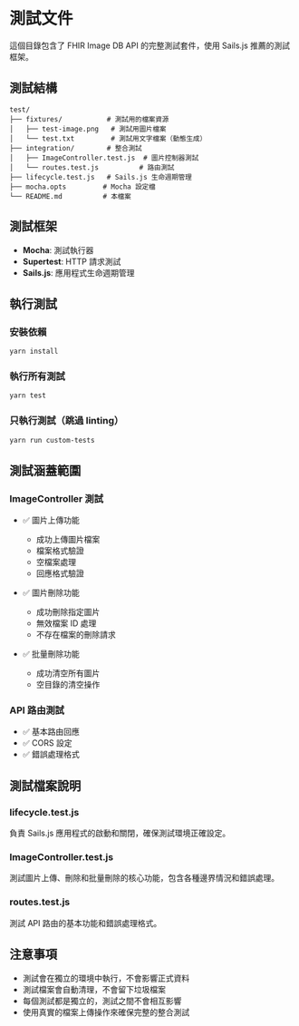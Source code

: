 # 測試文件

這個目錄包含了 FHIR Image DB API 的完整測試套件，使用 Sails.js 推薦的測試框架。

## 測試結構

```
test/
├── fixtures/           # 測試用的檔案資源
│   ├── test-image.png   # 測試用圖片檔案
│   └── test.txt         # 測試用文字檔案（動態生成）
├── integration/        # 整合測試
│   ├── ImageController.test.js  # 圖片控制器測試
│   └── routes.test.js          # 路由測試
├── lifecycle.test.js   # Sails.js 生命週期管理
├── mocha.opts         # Mocha 設定檔
└── README.md          # 本檔案
```

## 測試框架

- **Mocha**: 測試執行器
- **Supertest**: HTTP 請求測試
- **Sails.js**: 應用程式生命週期管理

## 執行測試

### 安裝依賴
```bash
yarn install
```

### 執行所有測試
```bash
yarn test
```

### 只執行測試（跳過 linting）
```bash
yarn run custom-tests
```

## 測試涵蓋範圍

### ImageController 測試
- ✅ 圖片上傳功能
  - 成功上傳圖片檔案
  - 檔案格式驗證
  - 空檔案處理
  - 回應格式驗證

- ✅ 圖片刪除功能
  - 成功刪除指定圖片
  - 無效檔案 ID 處理
  - 不存在檔案的刪除請求

- ✅ 批量刪除功能
  - 成功清空所有圖片
  - 空目錄的清空操作

### API 路由測試
- ✅ 基本路由回應
- ✅ CORS 設定
- ✅ 錯誤處理格式

## 測試檔案說明

### lifecycle.test.js
負責 Sails.js 應用程式的啟動和關閉，確保測試環境正確設定。

### ImageController.test.js
測試圖片上傳、刪除和批量刪除的核心功能，包含各種邊界情況和錯誤處理。

### routes.test.js
測試 API 路由的基本功能和錯誤處理格式。

## 注意事項

- 測試會在獨立的環境中執行，不會影響正式資料
- 測試檔案會自動清理，不會留下垃圾檔案
- 每個測試都是獨立的，測試之間不會相互影響
- 使用真實的檔案上傳操作來確保完整的整合測試
